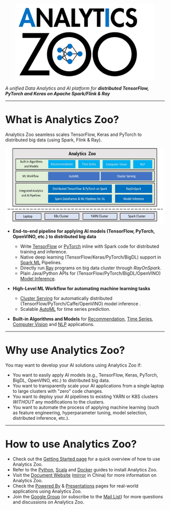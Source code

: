 <div align="center">
   <p align="center"> <img src="https://github.com/analytics-zoo/analytics-zoo.github.io/blob/master/img/logo.jpg" height=240px; weight=320px;"><br></p>
</div>
      
_A unified Data Analytics and AI platform for **distributed TensorFlow, PyTorch and Keras on Apache Spark/Flink & Ray**_

---

# <font size="6"> What is Analytics Zoo? </font>

Analytics Zoo seamless scales TensorFlow, Keras and PyTorch to distributed big data (using Spark, Flink & Ray).

<div align="center">
   <p align="center"> <img src="docs/docs/Image/blockdiagram.jpg" height=240px; weight=718px;"><br></p>
</div>

* **End-to-end pipeline for applying AI models (TensorFlow, PyTorch, OpenVINO, etc.) to distributed big data**
  * Write [TensorFlow](https://analytics-zoo.github.io/master/#ProgrammingGuide/TFPark/tensorflow/) or [PyTorch](https://analytics-zoo.github.io/master/#ProgrammingGuide/pytorch/) inline with Spark code for distributed training and inference.
  * Native deep learning (TensorFlow/Keras/PyTorch/BigDL) support in [Spark ML](https://analytics-zoo.github.io/master/#ProgrammingGuide/nnframes) Pipelines.
  * Directly run [Ray](https://analytics-zoo.github.io/master/#ProgrammingGuide/rayonspark/) programs on big data cluster through _RayOnSpark_. 
  * Plain Java/Python APIs for (TensorFlow/PyTorch/BigDL/OpenVINO) [Model Inference](https://analytics-zoo.github.io/master/#ProgrammingGuide/inference). 

* **High-Level ML Workflow for automating machine learning tasks**
  * [Cluster Serving](https://analytics-zoo.github.io/master/#ClusterServingGuide/ProgrammingGuide) for automatically distributed (TensorFlow/PyTorch/Caffe/OpenVINO) model inference . 
  * Scalable [AutoML](https://analytics-zoo.github.io/master/#ProgrammingGuide/AutoML/overview/) for time series prediction.

* **Built-in Algorithms and Models** for [Recommendation](https://analytics-zoo.github.io/master/#APIGuide/Models/recommendation/), [Time Series](https://analytics-zoo.github.io/master/#APIGuide/Models/anomaly-detection/), [Computer Vision](https://analytics-zoo.github.io/master/#APIGuide/Models/object-detection/) and [NLP]( https://analytics-zoo.github.io/master/#APIGuide/Models/text-matching/) applications.

---

# <font size="6">Why use Analytics Zoo? </font>

You may want to develop your AI solutions using Analytics Zoo if:
* You want to easily apply AI models (e.g., TensorFlow, Keras, PyTorch, BigDL, OpenVINO, etc.) to distributed big data.
* You want to transparently scale your AI applications from a single laptop to large clusters with "zero" code changes.
* You want to deploy your AI pipelines to existing YARN or K8S clusters *WITHOUT* any modifications to the clusters.
* You want to automate the process of applying machine learning (such as feature engineering, hyperparameter tuning, model selection, distributed inference, etc.). 


---

# <font size="6">How to use Analytics Zoo? </font>
* Check out the [Getting Started page](https://analytics-zoo.github.io/master/#gettingstarted/) for a quick overview of how to use Analytics Zoo.
* Refer to the [Python](https://analytics-zoo.github.io/master/#PythonUserGuide/install/), [Scala](https://analytics-zoo.github.io/master/#ScalaUserGuide/install/) and [Docker](https://analytics-zoo.github.io/master/#DockerUserGuide/) guides to install Analytics Zoo.
* Visit the [Document Website](https://analytics-zoo.github.io/) ([mirror](https://analytics-zoo.gitee.io/) in China) for more information on Analytics Zoo.
* Check the [Powered By](https://analytics-zoo.github.io/master/#powered-by/) & [Presentations](https://analytics-zoo.github.io/master/#presentations/) pages for real-world applications using Analytics Zoo.
* Join the [Google Group](https://groups.google.com/forum/#!forum/bigdl-user-group) (or subscribe to the [Mail List](mailto:bigdl-user-group+subscribe@googlegroups.com)) for more questions and discussions on Analytics Zoo.
